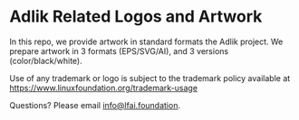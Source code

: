 # Adlik Related Logos and Artwork 
In this repo, we provide artwork in standard formats the Adlik project. We prepare artwork in 3 formats (EPS/SVG/AI), and 3 versions (color/black/white). 

Use of any trademark or logo is subject to the trademark policy available at https://www.linuxfoundation.org/trademark-usage

Questions? Please email info@lfai.foundation.
